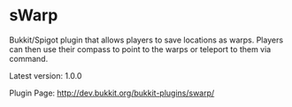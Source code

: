 # sWarp
Bukkit/Spigot plugin that allows players to save locations as warps. Players can then use their compass to point to the warps or teleport to them via command.

Latest version: 1.0.0

Plugin Page: http://dev.bukkit.org/bukkit-plugins/swarp/